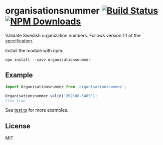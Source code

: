 # organisationsnummer [![Build Status](https://img.shields.io/github/workflow/status/organisationsnummer/js/build)](https://github.com/organisationsnummer/js/actions) [![NPM Downloads](https://img.shields.io/npm/dm/organisationsnummer.svg)](https://www.npmjs.com/package/organisationsnummer)

Validate Swedish organization numbers. Follows version 1.1 of the [specification](https://github.com/organisationsnummer/meta#package-specification-v11).

Install the module with npm:

```
npm install --save organisationsnummer
```

## Example

```javascript
import Organisationsnummer from 'organisationsnummer';

Organisationsnummer.valid('202100-5489');
//=> true
```

See [test.ts](test.ts) for more examples.

## License

MIT

